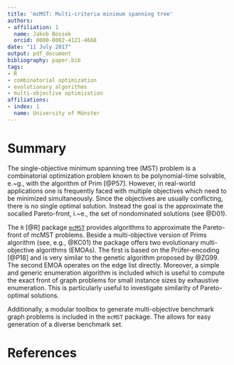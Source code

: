 ```yaml
---
title: 'mcMST: Multi-criteria minimum spanning tree'
authors:
- affiliation: 1
  name: Jakob Bossek
  orcid: 0000-0002-4121-4668
date: "11 July 2017"
output: pdf_document
bibliography: paper.bib
tags:
- R
- combinatorial optimization
- evolutionary algorithms
- multi-objective optimization
affiliations:
- index: 1
  name: University of Münster
---
```


# Summary

The single-objective minimum spanning tree (MST) problem is a combinatorial optimization problem known to be polynomial-time solvable, e.~g., with the algorithm of Prim [@P57]. However, in real-world applications one is frequently faced with multiple objectives which need to be minimized simultaneously. Since the objectives are usually conflicting, there is no single optimal solution. Instead the goal is the approximate the socalled Pareto-front, i.~e., the set of nondominated solutions (see @D01). 

The `R` [@R] package [`mcMST`](https://github.com/jakobbossek/mcMST) provides algorithms to approximate the Pareto-front of mcMST problems. Beside a multi-objective version of Prims algorithm (see, e.g., @KC01) the package offers two evolutionary multi-objective algorithms (EMOAs). The first is based on the Prüfer-encoding [@P18] and is very similar to the genetic algorithm proposed by @ZG99. The second EMOA operates on the edge list directly. Moreover, a simple and generic enumeration algorithm is included which is useful to compute the exact front of graph problems for small instance sizes by exhaustive enumeration. This is particularly useful to investigate similarity of Pareto-optimal solutions.

Additionally, a modular toolbox to generate multi-objective benchmark graph problems is included in the `mcMST` package. The allows for easy generation of a diverse benchmark set.

# References
